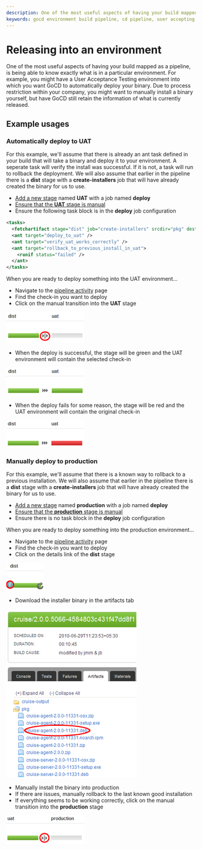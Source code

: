 ```yaml
---
description: One of the most useful aspects of having your build mapped as a pipeline, is being able to know exactly what is in a particular environment.
keywords: gocd environment build pipeline, cd pipeline, user accepting test, deployments
---
```



# Releasing into an environment

One of the most useful aspects of having your build mapped as a pipeline, is being able to know exactly what is in a particular environment. For example, you might have a User Acceptance Testing environment into which you want GoCD to automatically deploy your binary. Due to process restriction within your company, you might want to manually install a binary yourself, but have GoCD still retain the information of what is currently released.

## Example usages

### Automatically deploy to UAT

For this example, we'll assume that there is already an ant task defined in your build that will take a binary and deploy it to your environment. A seperate task will verify the install was successful. If it is not, a task will run to rollback the deployment. We will also assume that earlier in the pipeline there is a **dist** stage with a **create-installers** job that will have already created the binary for us to use.

-   [Add a new stage](../configuration/admin_add_stage.md) named **UAT** with a job named **deploy**
-   [Ensure that the **UAT** stage is manual](../configuration/dev_choose_when_stage_runs.md)
-   Ensure the following task block is in the **deploy** job configuration

```xml
<tasks>
  <fetchartifact stage="dist" job="create-installers" srcdir="pkg" dest="installers" />
  <ant target="deploy_to_uat" />
  <ant target="verify_uat_works_correctly" />
  <ant target="rollback_to_previous_install_in_uat">
    <runif status="failed" />
  </ant>
</tasks>
```
When you are ready to deploy something into the UAT environment...

-   Navigate to the [pipeline activity](../navigation/pipeline_activity_page.md) page
-   Find the check-in you want to deploy
-   Click on the manual transition into the **UAT** stage

![](../resources/images/1_click_manual_to_uat.png)

-   When the deploy is successful, the stage will be green and the UAT environment will contain the selected check-in

![](../resources/images/2_successful_to_uat.png)

-   When the deploy fails for some reason, the stage will be red and the UAT environment will contain the original check-in

![](../resources/images/3_failure_to_uat.png)

### Manually deploy to production

For this example, we'll assume that there is a known way to rollback to a previous installation. We will also assume that earlier in the pipeline there is a **dist** stage with a **create-installers** job that will have already created the binary for us to use.

-   [Add a new stage](../configuration/admin_add_stage.md) named **production** with a job named **deploy**
-   [Ensure that the **production** stage is manual](../configuration/dev_choose_when_stage_runs.md)
-   Ensure there is no task block in the **deploy** job configuration

When you are ready to deploy something into the production
environment...

-   Navigate to the [pipeline activity](../navigation/pipeline_activity_page.html) page
-   Find the check-in you want to deploy
-   Click on the details link of the **dist** stage

![](../resources/images/4_click_stage_details.png)

-   Download the installer binary in the artifacts tab

![](../resources/images/5_download_artifact.png)

-   Manually install the binary into production
-   If there are issues, manually rollback to the last known good installation
-   If everything seems to be working correctly, click on the manual transition into the **production** stage

![](../resources/images/6_click_manual_to_prod.png)

